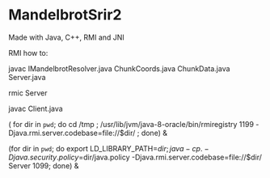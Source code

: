 # MandelbrotSrir2

Made with Java, C++, RMI and JNI

RMI how to:

javac IMandelbrotResolver.java ChunkCoords.java ChunkData.java Server.java

rmic Server

javac Client.java

( for dir in `pwd`; do cd /tmp ; /usr/lib/jvm/java-8-oracle/bin/rmiregistry 1199 -Djava.rmi.server.codebase=file://$dir/ ; done) &

(for dir in `pwd`; do export LD_LIBRARY_PATH=$dir;java -cp . -Djava.security.policy=$dir/java.policy -Djava.rmi.server.codebase=file://$dir/ Server 1099; done) &
